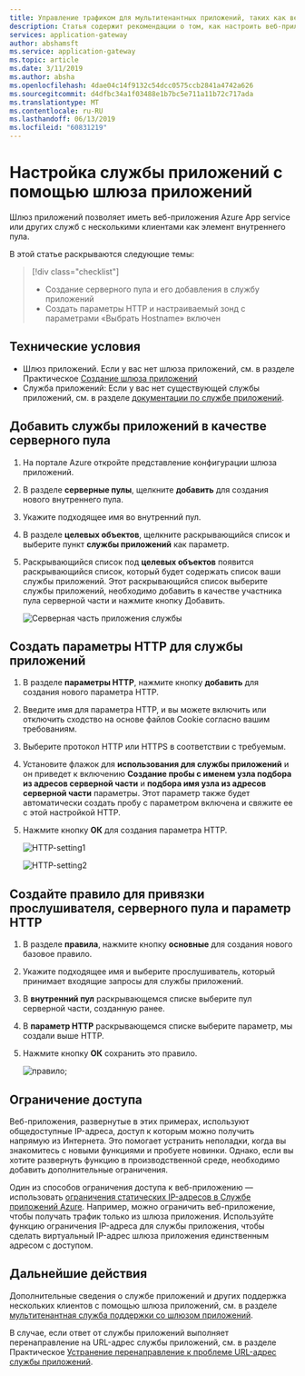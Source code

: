 ```yaml
---
title: Управление трафиком для мультитенантных приложений, таких как веб-приложения службы с помощью шлюза приложений Azure — портал
description: Статья содержит рекомендации о том, как настроить веб-приложениях службы приложений Azure в качестве членов во внутреннем пуле на существующем или новом шлюзе приложений.
services: application-gateway
author: abshamsft
ms.service: application-gateway
ms.topic: article
ms.date: 3/11/2019
ms.author: absha
ms.openlocfilehash: 4dae04c14f9132c54dcc0575ccb2841a4742a626
ms.sourcegitcommit: d4dfbc34a1f03488e1b7bc5e711a11b72c717ada
ms.translationtype: MT
ms.contentlocale: ru-RU
ms.lasthandoff: 06/13/2019
ms.locfileid: "60831219"
---
```

# <a name="configure-app-service-with-application-gateway"></a>Настройка службы приложений с помощью шлюза приложений

Шлюз приложений позволяет иметь веб-приложения Azure App service или других служб с несколькими клиентами как элемент внутреннего пула. 

В этой статье раскрываются следующие темы:

> [!div class="checklist"]
>
> - Создание серверного пула и его добавления в службу приложений
> - Создать параметры HTTP и настраиваемый зонд с параметрами «Выбрать Hostname» включен

## <a name="prerequisites"></a>Технические условия

- Шлюз приложений. Если у вас нет шлюза приложений, см. в разделе Практическое [Создание шлюза приложений](https://docs.microsoft.com/azure/application-gateway/quick-create-portal)
- Служба приложений: Если у вас нет существующей службы приложений, см. в разделе [документации по службе приложений](https://docs.microsoft.com/azure/app-service/).

## <a name="add-app-service-as-backend-pool"></a>Добавить службы приложений в качестве серверного пула

1. На портале Azure откройте представление конфигурации шлюза приложений.

2. В разделе **серверные пулы**, щелкните **добавить** для создания нового внутреннего пула.

3. Укажите подходящее имя во внутренний пул. 

4. В разделе **целевых объектов**, щелкните раскрывающийся список и выберите пункт **службы приложений** как параметр.

5. Раскрывающийся список под **целевых объектов** появится раскрывающийся список, который будет содержать список ваши службы приложений. Этот раскрывающийся список выберите службы приложений, необходимо добавить в качестве участника пула серверной части и нажмите кнопку Добавить.

   ![Серверная часть приложения службы](./media/configure-web-app-portal/backendpool.png)

## <a name="create-http-settings-for-app-service"></a>Создать параметры HTTP для службы приложений

1. В разделе **параметры HTTP**, нажмите кнопку **добавить** для создания нового параметра HTTP.

2. Введите имя для параметра HTTP, и вы можете включить или отключить сходство на основе файлов Cookie согласно вашим требованиям.

3. Выберите протокол HTTP или HTTPS в соответствии с требуемым. 

4. Установите флажок для **использования для службы приложений** и он приведет к включению **Создание пробы с именем узла подбора из адресов серверной части** и **подбора имя узла из адресов серверной части** параметры. Этот параметр также будет автоматически создать пробу с параметром включена и свяжите ее с этой настройкой HTTP.

5. Нажмите кнопку **ОК** для создания параметра HTTP.

   ![HTTP-setting1](./media/configure-web-app-portal/http-setting1.png)

   ![HTTP-setting2](./media/configure-web-app-portal/http-setting2.png)

## <a name="create-rule-to-tie-the-listener-backend-pool-and-http-setting"></a>Создайте правило для привязки прослушивателя, серверного пула и параметр HTTP

1. В разделе **правила**, нажмите кнопку **основные** для создания нового базовое правило.

2. Укажите подходящее имя и выберите прослушиватель, который принимает входящие запросы для службы приложений.

3. В **внутренний пул** раскрывающемся списке выберите пул серверной части, созданную ранее.

4. В **параметр HTTP** раскрывающемся списке выберите параметр, мы создали выше HTTP.

5. Нажмите кнопку **ОК** сохранить это правило.

   ![правило;](./media/configure-web-app-portal/rule.png)

## <a name="restrict-access"></a>Ограничение доступа

Веб-приложения, развернутые в этих примерах, используют общедоступные IP-адреса, доступ к которым можно получить напрямую из Интернета. Это помогает устранить неполадки, когда вы знакомитесь с новыми функциями и пробуете новинки. Однако, если вы хотите развернуть функцию в производственной среде, необходимо добавить дополнительные ограничения.

Один из способов ограничения доступа к веб-приложению — использовать [ограничения статических IP-адресов в Службе приложений Azure](../app-service/app-service-ip-restrictions.md). Например, можно ограничить веб-приложение, чтобы получать трафик только из шлюза приложения. Используйте функцию ограничения IP-адреса для службы приложения, чтобы сделать виртуальный IP-адрес шлюза приложения единственным адресом с доступом.

## <a name="next-steps"></a>Дальнейшие действия

Дополнительные сведения о службе приложений и других поддержка нескольких клиентов с помощью шлюза приложений, см. в разделе [мультитенантная служба поддержки со шлюзом приложений](https://docs.microsoft.com/azure/application-gateway/application-gateway-web-app-overview).

В случае, если ответ от службы приложений выполняет перенаправление на URL-адрес службы приложений, см. в разделе Практическое [Устранение перенаправление к проблеме URL-адрес службы приложений](https://docs.microsoft.com/azure/application-gateway/troubleshoot-app-service-redirection-app-service-url).
